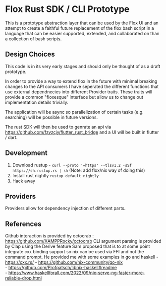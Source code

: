 # Flox Rust SDK / CLI Prototype

This is a prototype abstraction layer that can be used by the Flox UI and an attempt to create a faithful future replacement of the flox bash script in a 
language that can be easier supported, extended, and collaborated on than a collection of bash scripts.

## Design Choices

This code is in its very early stages and should only be thought of as a draft prototype. 

In order to provide a way to extend flox in the future with minimal breaking changes to the API consumers I have seperated the different functions that use external dependnecies into different Provider traits. These traits will provide a common "floxesque" interface but allow us to change out implementation details trivially.

The application will be async so parallelization of certain tasks (e.g. searching) will be possible in future versions.

The rust SDK will then be used to genrate an api via https://github.com/fzyzcjy/flutter_rust_bridge and a UI will be built in flutter / dart. 

## Development

1. Download rustup - `curl --proto '=https' --tlsv1.2 -sSf https://sh.rustup.rs | sh` (Note: add flox/nix way of doing this)
2. Install rust nightly `rustup default nightly`
3. Hack away

## Providers

Providers allow for dependency injection of different parts.

## References 

Github interaction is provided by octocrab : https://github.com/XAMPPRocky/octocrab
CLI argument parsing is provided by Clap using the Derive feature
Sam proposed that is to at some point integrate cxx binding support so nix can be used via FFI and not the command prompt. He provided me with some examples in go and haskell
    - https://cxx.rs/ 
    - https://github.com/nix-community/go-nix  
    - https://github.com/Profpatsch/libnix-haskell#readme  
    - https://www.haskellforall.com/2022/09/nix-serve-ng-faster-more-reliable-drop.html 

